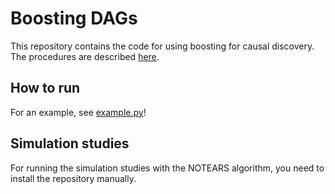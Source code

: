 # Boosting DAGs
This repository contains the code for using boosting for causal discovery. 
The procedures are described [here](https://arxiv.org/html/2401.06523v1). 

## How to run
For an example, see [example.py](./example.py)!
## Simulation studies
For running the simulation studies with the NOTEARS algorithm, you need to install the repository manually. 


